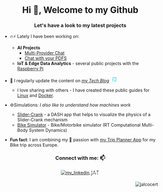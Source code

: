 <h1 align="center">Hi 👋, Welcome to my Github</h1>
<h3 align="center">Let's have a look to my latest projects</h3>


- 🔥⚡ Lately I have been working on:
    * **AI Projects**
        * [Multi-Provider Chat](https://github.com/JAlcocerT/Streamlit-MultiChat)
        * [Chat with your PDFS](https://github.com/JAlcocerT/ask-multiple-pdfs)
    *   **IoT & Edge Data Analytics** - several public projects with the [Raspberry Pi](https://jalcocert.github.io/RPi/)

 
- 📝 I regularly update the content on *[my Tech Blog](https://jalcocertech.xyz/)* <a href="https://jalcocertech.xyz"><img src="https://raw.githubusercontent.com/JAlcocerT/JAlcocerT/main/jalcocertech2.svg" alt="Subscribe via RSS" height="25" style="vertical-align: bottom;"/></a>
    * I love sharing with others - I have created these public guides for [Linux](https://jalcocert.github.io/Linux) and [Docker](https://github.com/JAlcocerT/Docker).

- ⚙️Simulations: *I also like to understand how machines work*
    * [Slider-Crank](https://github.com/JAlcocerT/Slider-Crank) - a DASH app that helps to visualize the physics of a Slider-Crank mechanism
    * [Bike Simulator](https://github.com/JAlcocerT/Bike_dynamic_simulator) - Bike/Motorbike simulator (RT Computational Multi-Body System Dynamics)

- **Fun fact**: I am combining my 🚵 passion with [my Trip Planner App](https://github.com/JAlcocerT/Py_Trip_Planner) for my Bike trip across Europe.
 
<h3 align="center">Connect with me: 📫</h3>
<p align="center">
<a href="https://linkedin.com/in/jalcocert" target="blank">
    <img src="https://raw.githubusercontent.com/rahuldkjain/github-profile-readme-generator/master/src/images/icons/Social/linked-in-alt.svg" alt="my_linkedin" height="30" width="40" style="vertical-align: middle;" />
</a>
<a href="https://jalcocertech.xyz">
    <img src="https://raw.githubusercontent.com/JAlcocerT/JAlcocerT/main/JAT.svg" alt="Description of the image" height="30" style="vertical-align: middle;" />
</a>

<p align="right"> <img src="https://komarev.com/ghpvc/?username=jalcocert&label=Profile%20views&color=0e75b6&style=flat" alt="jalcocert" /> </p>